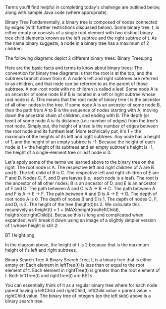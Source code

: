 Terms you'll find helpful in completing today's challenge are outlined below, along with sample Java code (where appropriate).

Binary Tree
Fundamentally, a binary tree is composed of nodes connected by edges (with further restrictions discussed below). Some binary tree, t, is either empty or consists of a single root element with two distinct binary tree child elements known as the left subtree and the right subtree of t. As the name binary suggests, a node in a binary tree has a maximum of 2 children.

The following diagrams depict 2 different binary trees:
Binary Trees.png

Here are the basic facts and terms to know about binary trees:
The convention for binary tree diagrams is that the root is at the top, and the subtrees branch down from it.
A node's left and right subtrees are referred to as children, and that node can be referred to as the parent of those subtrees.
A non-root node with no children is called a leaf.
Some node A is an ancestor of some node B if B is located in a left or right subtree whose root node is A. This means that the root node of binary tree t is the ancestor of all other nodes in the tree.
If some node A is an ancestor of some node B, then the path from A to B is the sequence of nodes starting with A, moving down the ancestral chain of children, and ending with B.
The depth (or level) of some node A is its distance (i.e.: number of edges) from the tree's root node.
Simply put, the height of a tree is the number of edges between the root node and its furthest leaf. More technically put, it's 1 + the maximum of the heights of its left and right subtrees. Any node has a height of 1, and the height of an empty subtree is -1. Because the height of each node is 1 + the height of its subtrees and an empty subtree's height is -1, the height of a single-element tree or leaf node is 0.

Let's apply some of the terms we learned above to the binary tree on the right:
The root node is A.
The respective left and right children of A are B and E. The left child of B is C. The respective left and right children of E are F and D.
Nodes C, F, and D are leaves (i.e.: each node is a leaf).
The root is the ancestor of all other nodes; B is an ancestor of D, and E is an ancestor of F and D.
The path between A and C is A → B → C. The path between A and F is A → E → F. The path between A and D is A → E → D.
The depth of root node A is 0. The depth of nodes B and E is 1. The depth of nodes C, F, and D, is 2.
The height of the tree (height(t))is 2. We calculate this recursively as height(t) = 1 + (MAX(height(rootleftChild), height(rootrightChild))). Because this is long and complicated when expanded, we'll break it down using an image of a slightly simpler version of t whose height is still 2:

BT Height.png

In the diagram above, the height of t is 2 because that is the maximum height of t's left and right subtrees.

Binary Search Tree
A Binary Search Tree, t, is a binary tree that is either empty or:
Each element in leftTree(t) is less than or equal to the root element of t.
Each element in rightTree(t) is greater than the root element of t.
Both leftTree(t) and rightTree(t) are BSTs

You can essentially think of it as a regular binary tree where for each node parent having a leftChild and rightChild, leftChild.value ≤ parent.value < rightChild.value. The binary tree of integers (on the left side) above is a binary search tree.